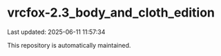 # vrcfox-2.3_body_and_cloth_edition

Last updated: 2025-06-11 11:57:34

This repository is automatically maintained.
